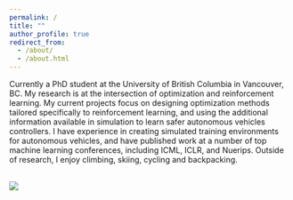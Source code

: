 ```yaml
---
permalink: /
title: ""  
author_profile: true
redirect_from: 
  - /about/
  - /about.html
---
```

Currently a PhD student at the University of British Columbia in Vancouver, BC. My research is at the intersection of optimization and reinforcement learning. My current projects focus on designing optimization methods tailored specifically to reinforcement learning, and using the additional information available in simulation to learn safer autonomous vehicles controllers. I have experience in creating simulated training environments for autonomous vehicles, and have published work at a number of top machine learning conferences, including ICML, ICLR, and Nuerips. Outside of research, I enjoy climbing, skiing, cycling and backpacking.

<br/><img src='/images/1190.jpg'>
